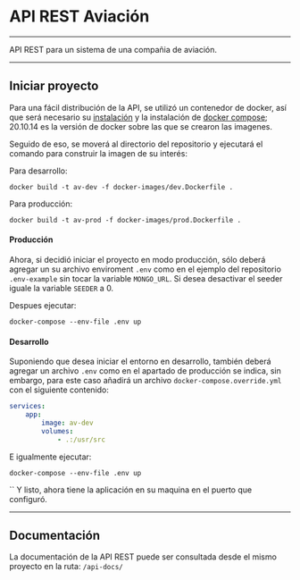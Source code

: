 # API REST Aviación
---
API REST para un sistema de una compañia de aviación.

---
## Iniciar proyecto
Para una fácil distribución de la API, se utilizó un contenedor de docker, así que será necesario su [instalación](http://https://www.docker.com/get-started/ "instalación") y la instalación de [docker compose](https://docs.docker.com/compose/install/ "docker compose"); 20.10.14 es la versión de docker sobre las que se crearon las imagenes. 

Seguido de eso, se moverá al directorio del repositorio y ejecutará el comando para construir la imagen de su interés: 

Para desarrollo:

`docker build -t av-dev -f docker-images/dev.Dockerfile .`

Para producción:

`docker build -t av-prod -f docker-images/prod.Dockerfile .`

#### Producción
Ahora, si decidió iniciar el proyecto en modo producción, sólo deberá agregar un su archivo enviroment `.env` como en el ejemplo del repositorio `.env-example` sin tocar la variable `MONGO_URL`. Si desea desactivar el seeder iguale la variable `SEEDER` a 0. 

Despues ejecutar:

`docker-compose --env-file .env up`

#### Desarrollo
Suponiendo que desea iniciar el entorno en desarrollo, también deberá agregar un archivo `.env` como en el apartado de producción se indica, sin embargo, para este caso añadirá un archivo `docker-compose.override.yml` con el siguiente contenido:

```yaml
services:
    app:
        image: av-dev
        volumes:
            - .:/usr/src
```
E igualmente ejecutar:

`docker-compose --env-file .env up`

``
Y listo, ahora tiene la aplicación  en su maquina en el puerto que configuró.

---

## Documentación
La documentación de la API REST puede ser consultada desde el mismo proyecto en la ruta:
`/api-docs/`